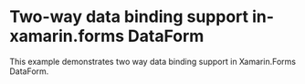 # Two-way data binding support in-xamarin.forms DataForm

This example demonstrates two way data binding support in Xamarin.Forms DataForm.
